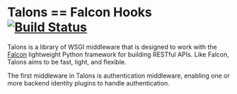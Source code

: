 Talons == Falcon Hooks [![Build Status](https://travis-ci.org/talons/talons.png)](https://travis-ci.org/talons/talons)
======================

Talons is a library of WSGI middleware that is designed to work with
the [Falcon](http://github.com/racker/falcon) lightweight Python framework
for building RESTful APIs. Like Falcon, Talons aims to be fast, light, and
flexible.

The first middleware in Talons is authentication middleware, enabling one
or more backend identity plugins to handle authentication.
